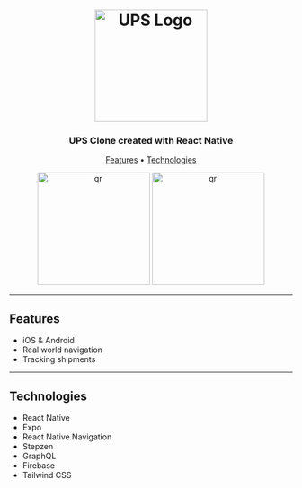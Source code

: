 <h1 align="center">
  <img width="200px" src="https://1000logos.net/wp-content/uploads/2021/04/UPS-logo.png" alt="UPS Logo" />
  <br />
</h1>

<h3 align="center">
   UPS Clone created with React Native</a>
</h3>

<p align="center">
  <a href="#features">Features</a> •
  <a href="#technologies">Technologies</a> 
</p>

<div align="center">
  <a href="#"><img src="https://qr.expo.dev/expo-go?owner=flexnerr&slug=ups-clone&releaseChannel=default&host=exp.host" alt="qr" width="200" height="200" /></a>
  <a href="#"><img src="https://user-images.githubusercontent.com/99184393/182557606-b36f2540-1260-42bf-b547-ed5832e3615e.png" alt="qr" width="200" height="200" /></a>
</div>

---

## Features

- iOS & Android
- Real world navigation
- Tracking shipments

---

## Technologies

- React Native
- Expo
- React Native Navigation
- Stepzen
- GraphQL
- Firebase
- Tailwind CSS
